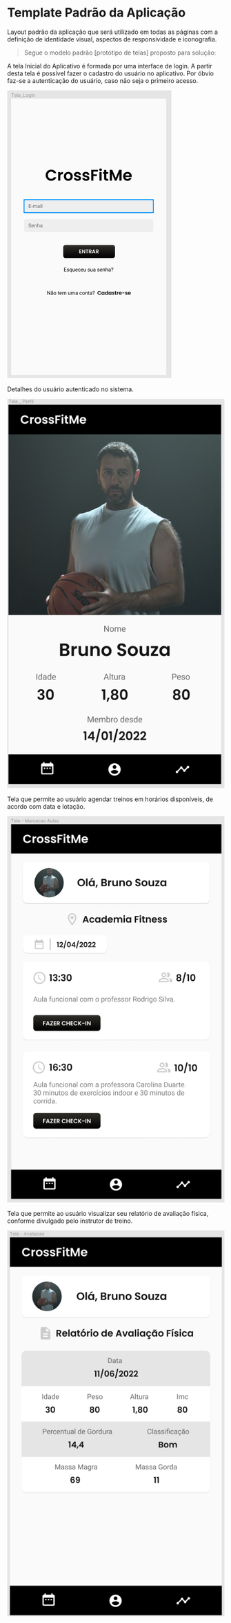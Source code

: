 # Template Padrão da Aplicação

Layout padrão da aplicação que será utilizado em todas as páginas com a definição de identidade visual, aspectos de responsividade e iconografia.

> Segue o modelo padrão [protótipo de telas] proposto para solução:


A tela Inicial do Aplicativo é formada por uma interface de login. A partir desta tela é possível fazer o cadastro do usuário no aplicativo. Por óbvio faz-se a autenticação do usuário, caso não seja o primeiro acesso. 

![login](img/telas/login.PNG)


Detalhes do usuário autenticado no sistema.

![perfil](img/telas/Perfil.PNG)


Tela que permite ao usuário agendar treinos em horários disponíveis, de acordo com data e lotação. 

![aula](img/telas/aula.PNG)


Tela que permite ao usuário visualizar seu relatório de avaliação física, conforme divulgado pelo instrutor de treino. 

![relatório](img/telas/relatorio.PNG)

